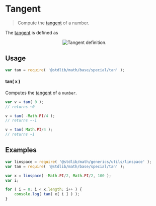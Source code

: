 Tangent
===
> Compute the [tangent][tangent] of a number.

<!-- <intro> -->
The [tangent][tangent] is defined as

<!-- <equation class="equation" label="eq:tangent" align="center" raw="\tan x = \frac{\sin x}{\cos x}" alt="Tangent definition."> -->
<div class="equation" align="center" data-raw-text="\tan x = \frac{\sin x}{\cos x}" data-equation="eq:tangent">
	<img src="" alt="Tangent definition.">
	<br>
</div>
<!-- </equation> -->
<!-- </intro> -->

<!-- <usage> -->
## Usage

``` javascript
var tan = require( '@stdlib/math/base/special/tan' );
```

#### tan( x )

Computes the [tangent][tangent] of a `number`.

``` javascript
var v = tan( 0 );
// returns ~0

v = tan( -Math.PI/4 );
// returns ~-1

v = tan( Math.PI/4 );
// returns ~1
```
<!-- </usage> -->

<!-- <examples> -->
## Examples

``` javascript
var linspace = require( '@stdlib/math/generics/utils/linspace' );
var tan = require( '@stdlib/math/base/special/tan' );

var x = linspace( -Math.PI/2, Math.PI/2, 100 );
var i;

for ( i = 0; i < x.length; i++ ) {
	console.log( tan( x[ i ] ) );
}
```
<!-- </examples> -->

<!-- <links> -->
[tangent]: http://mathworld.wolfram.com/Tangent.html
<!-- </links> -->
